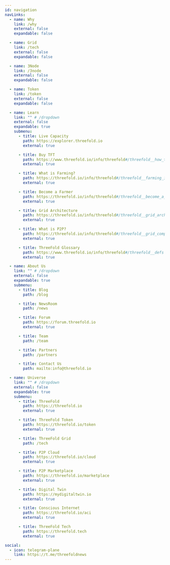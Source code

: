 ```yaml
---
id: navigation
navLinks:
  - name: Why
    link: /why
    external: false
    expandable: false

  - name: Grid
    link: /tech
    external: false
    expandable: false

  - name: 3Node
    link: /3node
    external: false
    expandable: false

  - name: Token
    link: /token
    external: false
    expandable: false

  - name: Learn
    link: "" # /dropdown
    external: false
    expandable: true
    submenu:
      - title: Live Capacity
        path: https://explorer.threefold.io
        external: true

      - title: Buy TFT
        path: https://www.threefold.io/info/threefold#/threefold__how_to_buy_and_sell
        external: true

      - title: What is Farming?
        path: https://threefold.io/info/threefold#/threefold__farming_intro
        external: true

      - title: Become a Farmer
        path: https://threefold.io/info/threefold#/threefold__become_a_farmer
        external: true

      - title: Grid Architecture
        path: https://threefold.io/info/threefold#/threefold__grid_architecture
        external: true

      - title: What is P2P?
        path: https://threefold.io/info/threefold#/threefold__grid_compare
        external: true

      - title: ThreeFold Glossary
        path: https://www.threefold.io/info/threefold#/threefold__defs
        external: true

  - name: About Us
    link: "" # /dropdown
    external: false
    expandable: true
    submenu:
      - title: Blog
        path: /blog

      - title: NewsRoom
        path: /news

      - title: Forum
        path: https://forum.threefold.io
        external: true

      - title: Team
        path: /team

      - title: Partners
        path: /partners

      - title: Contact Us
        path: mailto:info@threefold.io

  - name: Universe
    link: "" # /dropdown
    external: false
    expandable: true
    submenu:
      - title: ThreeFold
        path: https://threefold.io
        external: true

      - title: ThreeFold Token
        path: https://threefold.io/token
        external: true

      - title: ThreeFold Grid
        path: /tech

      - title: P2P Cloud
        path: https://threefold.io/cloud
        external: true

      - title: P2P Marketplace
        path: https://threefold.io/marketplace
        external: true

      - title: Digital Twin
        path: https://mydigitaltwin.io
        external: true

      - title: Conscious Internet
        path: https://threefold.io/aci
        external: true

      - title: ThreeFold Tech
        path: https://threefold.tech
        external: true

social:
  - icon: telegram-plane
    link: https://t.me/threefoldnews
---
```

